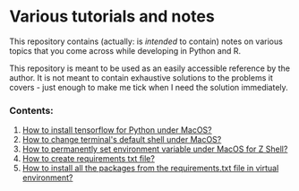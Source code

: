 # Various tutorials and notes

This repository contains (actually: is *intended* to contain) notes on various topics that you come across while developing in Python and R.


This repository is meant to be used as an easily accessible reference by the author. It is not meant to contain exhaustive solutions to the problems it covers - just enough to make me tick when I need the solution immediately.


### Contents:

1. [How to install tensorflow for Python under MacOS?](./install_tensorflow_under_macos.md)
2. [How to change terminal's default shell under MacOS?](change_default_shell_in_terminal_under_macos.md)
3. [How to permanently set environment variable under MacOS for Z Shell?](./permanently_set_environment_variable_under_macos_for_zrc_shell.md)
4. [How to create requirements txt file?](./create_requirements_txt_file_in_VM_with_installed_packages.md)
5. [How to install all the packages from the requirements.txt file in virtual environment?](./install_packages_listed_in_requirements_txt.md)
